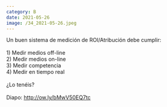 ```yaml
--- 
category: B 
date: 2021-05-26 
image: /34_2021-05-26.jpeg 
--- 
```


Un buen sistema de medición de ROI/Atribución debe cumplir:<br><br>1) Medir medios off-line<br>2) Medir medios on-line<br>3) Medir competencia<br>4) Medir en tiempo real<br><br>¿Lo tenéis?<br><br>Diapo: http://ow.ly/bMwV50EQ7tc